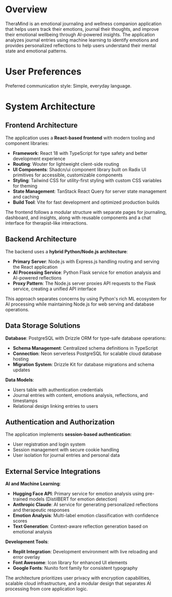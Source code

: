# Overview

TheraMind is an emotional journaling and wellness companion application that helps users track their emotions, journal their thoughts, and improve their emotional wellbeing through AI-powered insights. The application analyzes journal entries using machine learning to identify emotions and provides personalized reflections to help users understand their mental state and emotional patterns.

# User Preferences

Preferred communication style: Simple, everyday language.

# System Architecture

## Frontend Architecture

The application uses a **React-based frontend** with modern tooling and component libraries:

- **Framework**: React 18 with TypeScript for type safety and better development experience
- **Routing**: Wouter for lightweight client-side routing
- **UI Components**: Shadcn/ui component library built on Radix UI primitives for accessible, customizable components
- **Styling**: Tailwind CSS for utility-first styling with custom CSS variables for theming
- **State Management**: TanStack React Query for server state management and caching
- **Build Tool**: Vite for fast development and optimized production builds

The frontend follows a modular structure with separate pages for journaling, dashboard, and insights, along with reusable components and a chat interface for therapist-like interactions.

## Backend Architecture

The backend uses a **hybrid Python/Node.js architecture**:

- **Primary Server**: Node.js with Express.js handling routing and serving the React application
- **AI Processing Service**: Python Flask service for emotion analysis and AI-powered reflections
- **Proxy Pattern**: The Node.js server proxies API requests to the Flask service, creating a unified API interface

This approach separates concerns by using Python's rich ML ecosystem for AI processing while maintaining Node.js for web serving and database operations.

## Data Storage Solutions

**Database**: PostgreSQL with Drizzle ORM for type-safe database operations:

- **Schema Management**: Centralized schema definitions in TypeScript
- **Connection**: Neon serverless PostgreSQL for scalable cloud database hosting
- **Migration System**: Drizzle Kit for database migrations and schema updates

**Data Models**:
- Users table with authentication credentials
- Journal entries with content, emotions analysis, reflections, and timestamps
- Relational design linking entries to users

## Authentication and Authorization

The application implements **session-based authentication**:

- User registration and login system
- Session management with secure cookie handling
- User isolation for journal entries and personal data

## External Service Integrations

**AI and Machine Learning**:
- **Hugging Face API**: Primary service for emotion analysis using pre-trained models (DistilBERT for emotion detection)
- **Anthropic Claude**: AI service for generating personalized reflections and therapeutic responses
- **Emotion Analysis**: Multi-label emotion classification with confidence scores
- **Text Generation**: Context-aware reflection generation based on emotional analysis

**Development Tools**:
- **Replit Integration**: Development environment with live reloading and error overlay
- **Font Awesome**: Icon library for enhanced UI elements
- **Google Fonts**: Nunito font family for consistent typography

The architecture prioritizes user privacy with encryption capabilities, scalable cloud infrastructure, and a modular design that separates AI processing from core application logic.